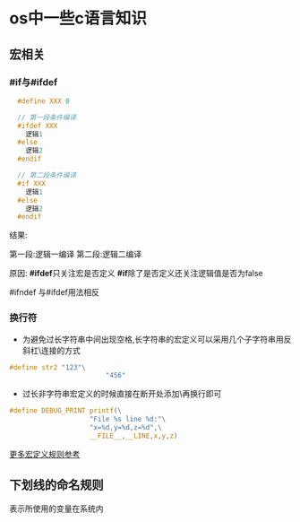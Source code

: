# os中一些c语言知识

## 宏相关
### #if与#ifdef
``` c
  #define XXX 0

  // 第一段条件编译
  #ifdef XXX
    逻辑1
  #else
    逻辑2
  #endif

  // 第二段条件编译
  #if XXX
    逻辑1
  #else
    逻辑2
  #endif
```
结果:

第一段:逻辑一编译
第二段:逻辑二编译

原因:
**#ifdef**只关注宏是否定义
**#if**除了是否定义还关注逻辑值是否为false

#ifndef
与#ifdef用法相反
### 换行符
- 为避免过长字符串中间出现空格,长字符串的宏定义可以采用几个子字符串用反斜杠\连接的方式
```c
#define str2 "123"\
                        "456" 
```
- 过长非字符串宏定义的时候直接在断开处添加\再换行即可
```c
#define DEBUG_PRINT printf(\
                    "File %s line %d:"\
                    "x=%d,y=%d,z=%d",\
                    __FILE__,__LINE,x,y,z)
``` 
[更多宏定义规则参考](https://blog.csdn.net/jmh1996/article/details/72832737)
## 下划线的命名规则
表示所使用的变量在系统内
